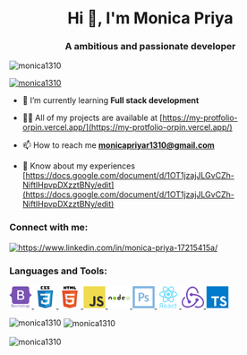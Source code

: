 <h1 align="center">Hi 👋, I'm Monica Priya</h1>
<h3 align="center">A ambitious and passionate developer</h3>

<p align="left"> <img src="https://komarev.com/ghpvc/?username=monica1310&label=Profile%20views&color=0e75b6&style=flat" alt="monica1310" /> </p>

<p align="left"> <a href="https://github.com/ryo-ma/github-profile-trophy"><img src="https://github-profile-trophy.vercel.app/?username=monica1310" alt="monica1310" /></a> </p>

- 🌱 I’m currently learning **Full stack development**

- 👨‍💻 All of my projects are available at [https://my-protfolio-orpin.vercel.app/](https://my-protfolio-orpin.vercel.app/)

- 📫 How to reach me **monicapriyar1310@gmail.com**

- 📄 Know about my experiences [https://docs.google.com/document/d/1OT1jzajJLGvCZh-NiftIHpvpDXzztBNy/edit](https://docs.google.com/document/d/1OT1jzajJLGvCZh-NiftIHpvpDXzztBNy/edit)

<h3 align="left">Connect with me:</h3>
<p align="left">
<a href="https://linkedin.com/in/https://www.linkedin.com/in/monica-priya-17215415a/" target="blank"><img align="center" src="https://raw.githubusercontent.com/rahuldkjain/github-profile-readme-generator/master/src/images/icons/Social/linked-in-alt.svg" alt="https://www.linkedin.com/in/monica-priya-17215415a/" height="30" width="40" /></a>
</p>

<h3 align="left">Languages and Tools:</h3>
<p align="left"> <a href="https://getbootstrap.com" target="_blank" rel="noreferrer"> <img src="https://raw.githubusercontent.com/devicons/devicon/master/icons/bootstrap/bootstrap-plain-wordmark.svg" alt="bootstrap" width="40" height="40"/> </a> <a href="https://www.w3schools.com/css/" target="_blank" rel="noreferrer"> <img src="https://raw.githubusercontent.com/devicons/devicon/master/icons/css3/css3-original-wordmark.svg" alt="css3" width="40" height="40"/> </a> <a href="https://www.w3.org/html/" target="_blank" rel="noreferrer"> <img src="https://raw.githubusercontent.com/devicons/devicon/master/icons/html5/html5-original-wordmark.svg" alt="html5" width="40" height="40"/> </a> <a href="https://developer.mozilla.org/en-US/docs/Web/JavaScript" target="_blank" rel="noreferrer"> <img src="https://raw.githubusercontent.com/devicons/devicon/master/icons/javascript/javascript-original.svg" alt="javascript" width="40" height="40"/> </a> <a href="https://nodejs.org" target="_blank" rel="noreferrer"> <img src="https://raw.githubusercontent.com/devicons/devicon/master/icons/nodejs/nodejs-original-wordmark.svg" alt="nodejs" width="40" height="40"/> </a> <a href="https://www.photoshop.com/en" target="_blank" rel="noreferrer"> <img src="https://raw.githubusercontent.com/devicons/devicon/master/icons/photoshop/photoshop-line.svg" alt="photoshop" width="40" height="40"/> </a> <a href="https://reactjs.org/" target="_blank" rel="noreferrer"> <img src="https://raw.githubusercontent.com/devicons/devicon/master/icons/react/react-original-wordmark.svg" alt="react" width="40" height="40"/> </a> <a href="https://redux.js.org" target="_blank" rel="noreferrer"> <img src="https://raw.githubusercontent.com/devicons/devicon/master/icons/redux/redux-original.svg" alt="redux" width="40" height="40"/> </a> <a href="https://www.typescriptlang.org/" target="_blank" rel="noreferrer"> <img src="https://raw.githubusercontent.com/devicons/devicon/master/icons/typescript/typescript-original.svg" alt="typescript" width="40" height="40"/> </a> </p>

<p><img align="left" src="https://github-readme-stats.vercel.app/api/top-langs?username=monica1310&show_icons=true&locale=en&layout=compact" alt="monica1310" /></p>

<p>&nbsp;<img align="center" src="https://github-readme-stats.vercel.app/api?username=monica1310&show_icons=true&locale=en" alt="monica1310" /></p>

<p><img align="center" src="https://github-readme-streak-stats.herokuapp.com/?user=monica1310&" alt="monica1310" /></p>
